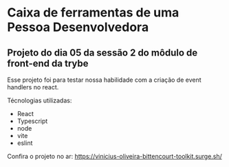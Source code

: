 # Caixa de ferramentas de uma Pessoa Desenvolvedora

## Projeto do dia 05 da sessão 2 do môdulo de front-end da trybe

Esse projeto foi para testar nossa habilidade com a criação de event handlers no react.

Técnologias utilizadas:
- React
- Typescript
- node
- vite
- eslint

Confira o projeto no ar: https://vinicius-oliveira-bittencourt-toolkit.surge.sh/